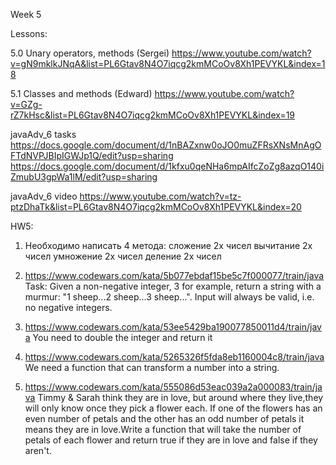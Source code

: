 Week 5

Lessons:

5.0 Unary operators, methods (Sergei)
https://www.youtube.com/watch?v=gN9mklkJNqA&list=PL6Gtav8N4O7iqcg2kmMCoOv8Xh1PEVYKL&index=18

5.1 Classes and methods (Edward)
https://www.youtube.com/watch?v=GZg-rZ7kHsc&list=PL6Gtav8N4O7iqcg2kmMCoOv8Xh1PEVYKL&index=19

javaAdv_6 tasks
https://docs.google.com/document/d/1nBAZxnw0oJO0muZFRsXNsMnAgOFTdNVPJBIpIGWJp1Q/edit?usp=sharing
https://docs.google.com/document/d/1kfxu0qeNHa6mpAIfcZoZg8azqO140iZmubU3gpWa1lM/edit?usp=sharing

javaAdv_6 video
https://www.youtube.com/watch?v=tz-ptzDhaTk&list=PL6Gtav8N4O7iqcg2kmMCoOv8Xh1PEVYKL&index=20

HW5:

1. Необходимо написать 4 метода:
   сложение 2х чисел
   вычитание 2х чисел
   умножение 2х чисел
   деление 2х чисел



2. https://www.codewars.com/kata/5b077ebdaf15be5c7f000077/train/java
   Task:
   Given a non-negative integer, 3 for example, return a string with a murmur:
    "1 sheep...2 sheep...3 sheep...". Input will always be valid, i.e. no negative integers.
   
3. https://www.codewars.com/kata/53ee5429ba190077850011d4/train/java
   You need to double the integer and return it
   
4. https://www.codewars.com/kata/5265326f5fda8eb1160004c8/train/java
   We need a function that can transform a number into a string.

5. https://www.codewars.com/kata/555086d53eac039a2a000083/train/java
   Timmy & Sarah think they are in love, but around where they live,they will only know once they
   pick a flower each. If one of the flowers has an even number of petals and the other has
   an odd number of petals it means they are in love.Write a function that will take the number
   of petals of each flower and return true if they are in love and false if they aren't.